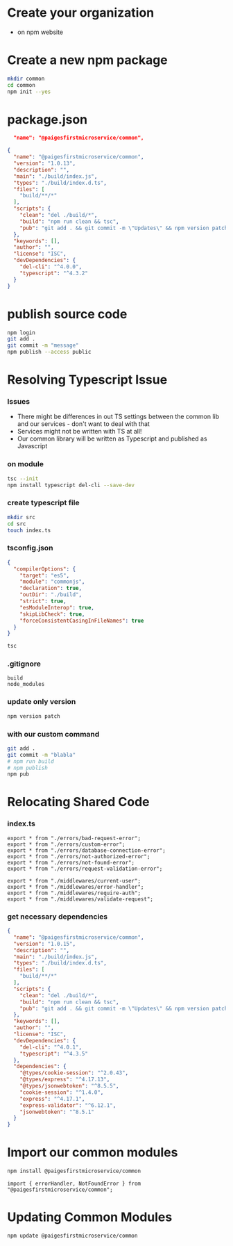 # Create your organization

- on npm website

# Create a new npm package

```bash
mkdir common
cd common 
npm init --yes 
```

# package.json

```json
  "name": "@paigesfirstmicroservice/common",
```

```json
{
  "name": "@paigesfirstmicroservice/common",
  "version": "1.0.13",
  "description": "",
  "main": "./build/index.js",
  "types": "./build/index.d.ts",
  "files": [
    "build/**/*"
  ],
  "scripts": {
    "clean": "del ./build/*",
    "build": "npm run clean && tsc",
    "pub": "git add . && git commit -m \"Updates\" && npm version patch && npm run build && npm publish"
  },
  "keywords": [],
  "author": "",
  "license": "ISC",
  "devDependencies": {
    "del-cli": "^4.0.0",
    "typescript": "^4.3.2"
  }
}
```

# publish source code

```bash
npm login 
git add .
git commit -m "message"
npm publish --access public
```

# Resolving Typescript Issue

### Issues

- There might be differences in out TS settings between the common lib and our services - don't want to deal with that
- Services might not be written with TS at all!
- Our common library will be written as Typescript and published as Javascript

### on module

```bash
tsc --init 
npm install typescript del-cli --save-dev 
```

### create typescript file

```bash
mkdir src
cd src
touch index.ts
```

### tsconfig.json

```json
{
  "compilerOptions": {
    "target": "es5",
    "module": "commonjs",
    "declaration": true,
    "outDir": "./build",
    "strict": true,
    "esModuleInterop": true,
    "skipLibCheck": true,
    "forceConsistentCasingInFileNames": true
  }
}
```

```bash
tsc
```

### .gitignore

```
build
node_modules
```

### update only version

```bash
npm version patch
```

### with our custom command

```bash
git add .
git commit -m "blabla"
# npm run build
# npm publish
npm pub 
```

# Relocating Shared Code

### index.ts

```tsx
export * from "./errors/bad-request-error";
export * from "./errors/custom-error";
export * from "./errors/database-connection-error";
export * from "./errors/not-authorized-error";
export * from "./errors/not-found-error";
export * from "./errors/request-validation-error";

export * from "./middlewares/current-user";
export * from "./middlewares/error-handler";
export * from "./middlewares/require-auth";
export * from "./middlewares/validate-request";
```

### get necessary dependencies

```json
{
  "name": "@paigesfirstmicroservice/common",
  "version": "1.0.15",
  "description": "",
  "main": "./build/index.js",
  "types": "./build/index.d.ts",
  "files": [
    "build/**/*"
  ],
  "scripts": {
    "clean": "del ./build/*",
    "build": "npm run clean && tsc",
    "pub": "git add . && git commit -m \"Updates\" && npm version patch && npm run build && npm publish"
  },
  "keywords": [],
  "author": "",
  "license": "ISC",
  "devDependencies": {
    "del-cli": "^4.0.1",
    "typescript": "^4.3.5"
  },
  "dependencies": {
    "@types/cookie-session": "^2.0.43",
    "@types/express": "^4.17.13",
    "@types/jsonwebtoken": "^8.5.5",
    "cookie-session": "^1.4.0",
    "express": "^4.17.1",
    "express-validator": "^6.12.1",
    "jsonwebtoken": "^8.5.1"
  }
}
```

# Import our common modules

```bash
npm install @paigesfirstmicroservice/common
```

```tsx
import { errorHandler, NotFoundError } from "@paigesfirstmicroservice/common";
```

# Updating Common Modules

```bash
npm update @paigesfirstmicroservice/common
```
